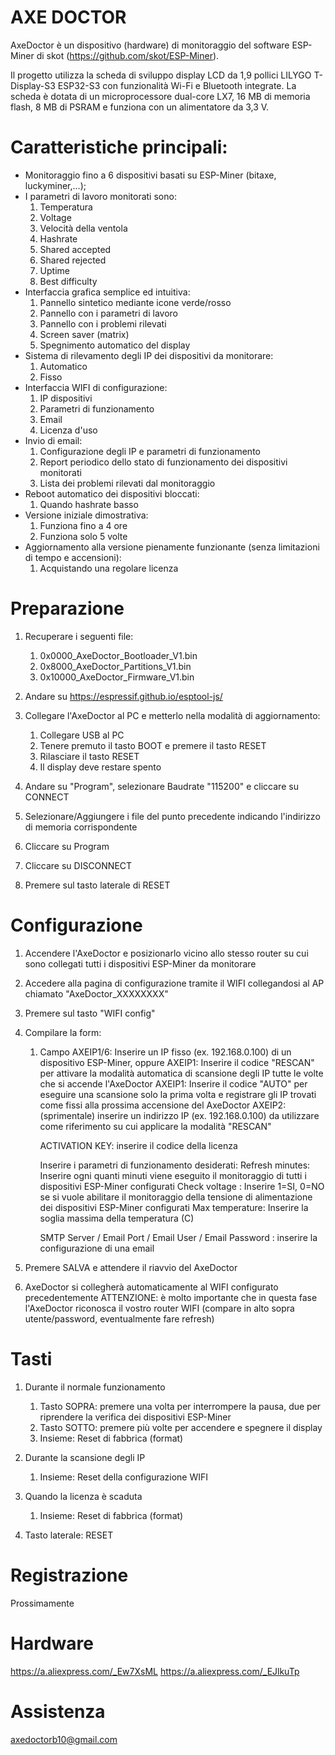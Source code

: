 # AXE DOCTOR

AxeDoctor è un dispositivo (hardware) di monitoraggio del software ESP-Miner di skot
(https://github.com/skot/ESP-Miner).

Il progetto utilizza la scheda di sviluppo display LCD da 1,9 pollici LILYGO T-Display-S3 ESP32-S3 
con funzionalità Wi-Fi e Bluetooth integrate. La scheda è dotata di un microprocessore dual-core LX7, 
16 MB di memoria flash, 8 MB di PSRAM e funziona con un alimentatore da 3,3 V.

# Caratteristiche principali:

* Monitoraggio fino a 6 dispositivi basati su ESP-Miner (bitaxe, luckyminer,...);
* I parametri di lavoro monitorati sono:
	1) Temperatura
	2) Voltage
	3) Velocità della ventola
	4) Hashrate
	5) Shared accepted
	6) Shared rejected
	7) Uptime
	8) Best difficulty
* Interfaccia grafica semplice ed intuitiva:
	1) Pannello sintetico mediante icone verde/rosso
	2) Pannello con i parametri di lavoro
	3) Pannello con i problemi rilevati
	4) Screen saver (matrix)
	5) Spegnimento automatico del display
* Sistema di rilevamento degli IP dei dispositivi da monitorare:
	1) Automatico
	2) Fisso
* Interfaccia WIFI di configurazione:
	1) IP dispositivi
	2) Parametri di funzionamento
	3) Email
	4) Licenza d'uso
* Invio di email:
	1) Configurazione degli IP e parametri di funzionamento
	2) Report periodico dello stato di funzionamento dei dispositivi monitorati
	3) Lista dei problemi rilevati dal monitoraggio
* Reboot automatico dei dispositivi bloccati:
	1) Quando hashrate basso
* Versione iniziale dimostrativa:
	1) Funziona fino a 4 ore
	2) Funziona solo 5 volte
* Aggiornamento alla versione pienamente funzionante (senza limitazioni di tempo e accensioni):
	1) Acquistando una regolare licenza


# Preparazione

1) Recuperare i seguenti file:
	
	1) 0x0000_AxeDoctor_Bootloader_V1.bin
	2) 0x8000_AxeDoctor_Partitions_V1.bin
	3) 0x10000_AxeDoctor_Firmware_V1.bin
	
2) Andare su https://espressif.github.io/esptool-js/

3) Collegare l'AxeDoctor al PC e metterlo nella modalità di aggiornamento:
	1) Collegare USB al PC
	2) Tenere premuto il tasto BOOT e premere il tasto RESET
	3) Rilasciare il tasto RESET
	4) Il display deve restare spento
4) Andare su "Program", selezionare Baudrate "115200" e cliccare su CONNECT
5) Selezionare/Aggiungere i file del punto precedente indicando l'indirizzo di memoria corrispondente
6) Cliccare su Program
5) Cliccare su DISCONNECT
6) Premere sul tasto laterale di RESET


# Configurazione

1) Accendere l'AxeDoctor e posizionarlo vicino allo stesso router su cui sono collegati tutti i
   dispositivi ESP-Miner da monitorare
2) Accedere alla pagina di configurazione tramite il WIFI collegandosi al AP chiamato "AxeDoctor_XXXXXXXX"
3) Premere sul tasto "WIFI config"
4) Compilare la form:

	1) Campo AXEIP1/6: Inserire un IP fisso (ex. 192.168.0.100) di un dispositivo ESP-Miner, oppure
		 AXEIP1: Inserire il codice "RESCAN" per attivare la modalità automatica di scansione degli IP
			 tutte le volte che si accende l'AxeDoctor
		 AXEIP1: Inserire il codice "AUTO" per eseguire una scansione solo la prima volta e registrare
			 gli IP trovati come fissi alla prossima accensione del AxeDoctor
		 AXEIP2: (sprimentale) inserire un indirizzo IP (ex. 192.168.0.100) da utilizzare come riferimento su cui
			 applicare la modalità "RESCAN"

		 ACTIVATION KEY: inserire il codice della licenza

		 Inserire i parametri di funzionamento desiderati:
		 	Refresh minutes: Inserire ogni quanti minuti viene eseguito il monitoraggio di tutti i
					 dispositivi ESP-Miner configurati
			Check voltage  : Inserire 1=SI, 0=NO se si vuole abilitare il monitoraggio della tensione
					 di alimentazione dei dispositivi ESP-Miner configurati
			Max temperature: Inserire la soglia massima della temperatura (C)

		 SMTP Server / Email Port / Email User / Email Password : inserire la configurazione di una email

5) Premere SALVA e attendere il riavvio del AxeDoctor
6) AxeDoctor si collegherà automaticamente al WIFI configurato precedentemente
   ATTENZIONE: è molto importante che in questa fase l'AxeDoctor riconosca il vostro router WIFI
   (compare in alto sopra utente/password, eventualmente fare refresh)


# Tasti

1) Durante il normale funzionamento
	1) Tasto SOPRA: premere una volta per interrompere la pausa, due per riprendere la verifica dei dispositivi ESP-Miner
	2) Tasto SOTTO: premere più volte per accendere e spegnere il display
	3) Insieme: Reset di fabbrica (format)

2) Durante la scansione degli IP
	1) Insieme: Reset della configurazione WIFI

3) Quando la licenza è scaduta
	1) Insieme: Reset di fabbrica (format)

4) Tasto laterale: RESET


# Registrazione 
Prossimamente

# Hardware
https://a.aliexpress.com/_Ew7XsML https://a.aliexpress.com/_EJlkuTp

# Assistenza
axedoctorb10@gmail.com
